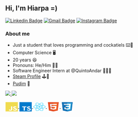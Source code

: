 ## Hi, I'm Hiarpa =)
[![Linkedin Badge](https://img.shields.io/badge/LinkedIn-0077B5?style=for-the-badge&logo=linkedin&logoColor=white&link=https://www.linkedin.com/in/hiarpa/)](https://www.linkedin.com/in/hiarpa/)
[![Gmail Badge](https://img.shields.io/badge/Gmail-D14836?style=for-the-badge&logo=gmail&logoColor=white&link=mailto:hiarpanetto@gmail.com)](mailto:hiarpanetto@gmail.com)
[![Instagram Badge](https://img.shields.io/badge/-Instagram-%23E4405F?style=for-the-badge&logo=instagram&logoColor=white&link=https://instagram.com/hiarpa)](https://instagram.com/hiarpa)

### About me
- Just a student that loves programming and cockatiels ⌨️🐤
- Computer Science 🖥️ 
- 20 years 😆 
- Pronouns: He/Him 🙋‍♂️ 
- Software Engineer Intern at @QuintoAndar 👨🏿‍💻
- [Steam Profile](https://steamcommunity.com/id/hiarpa) 🕹️🔧
- [Pudim](http://pudim.com.br) 🍮


<div>
  <a href="https://github.com/hiarpa">
  <img height="165em" src="https://github-readme-stats.vercel.app/api?username=hiarpa&show_icons=true&theme=tokyonight&include_all_commits=true&count_private=true"/>
  <img height="165em" src="https://github-readme-stats.vercel.app/api/top-langs/?username=hiarpa&layout=compact&langs_count=7&theme=tokyonight"/>
</div>

<div style="display: inline_block"><br>
  <img align="center" alt="Js" height="30" width="40" src="https://raw.githubusercontent.com/devicons/devicon/master/icons/javascript/javascript-plain.svg">
  <img align="center" alt="Ts" height="30" width="40" src="https://raw.githubusercontent.com/devicons/devicon/master/icons/typescript/typescript-plain.svg">
  <img align="center" alt="React" height="30" width="40" src="https://raw.githubusercontent.com/devicons/devicon/master/icons/react/react-original.svg">
  <img align="center" alt="HTML" height="30" width="40" src="https://raw.githubusercontent.com/devicons/devicon/master/icons/html5/html5-original.svg">
  <img align="center" alt="CSS" height="30" width="40" src="https://raw.githubusercontent.com/devicons/devicon/master/icons/css3/css3-original.svg">
</div>


